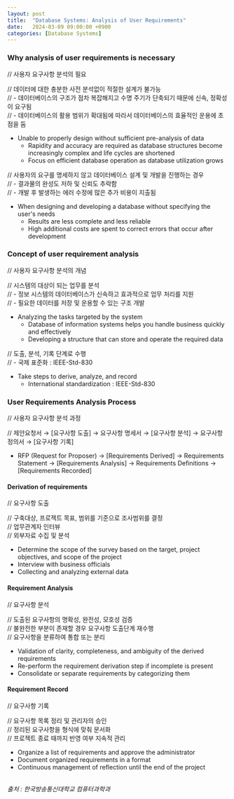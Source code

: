 ```yaml
---
layout: post
title:  "Database Systems: Analysis of User Requirements"
date:   2024-03-09 09:00:00 +0900
categories: [Database Systems]
---
```


### Why analysis of user requirements is necessary   
// 사용자 요구사항 분석의 필요   
   
// 데이터에 대한 충분한 사전 분석없이 적절한 설계가 불가능   
// - 데이터베이스의 구조가 점차 복잡해지고 수명 주기가 단축되기 때문에 신속, 정확성이 요구됨   
// - 데이터베이스의 활용 범위가 확대됨에 따라서 데이터베이스의 효율적인 운용에 초점을 둠   
- Unable to properly design without sufficient pre-analysis of data   
  - Rapidity and accuracy are required as database structures become increasingly complex and life cycles are shortened   
  - Focus on efficient database operation as database utilization grows   
   
// 사용자의 요구를 명세하지 않고 데이터베이스 설계 및 개발을 진행하는 경우   
// - 결과물의 완성도 저하 및 신뢰도 추락함   
// - 개발 후 발생하는 에러 수정에 많은 추가 비용이 지출됨   
- When designing and developing a database without specifying the user's needs
  - Results are less complete and less reliable   
  - High additional costs are spent to correct errors that occur after development   
   
### Concept of user requirement analysis   
// 사용자 요구사항 분석의 개념   
   
// 시스템의 대상이 되는 업무를 분석   
// - 정보 시스템의 데이터베이스가 신속하고 효과적으로 업무 처리를 지원   
// - 필요한 데이터를 저장 및 운용할 수 있는 구조 개발   
- Analyzing the tasks targeted by the system   
  - Database of information systems helps you handle business quickly and effectively   
  - Developing a structure that can store and operate the required data   
   
// 도출, 분석, 기록 단계로 수행   
// - 국제 표준화 : IEEE-Std-830   
- Take steps to derive, analyze, and record   
  - International standardization : IEEE-Std-830   
   
### User Requirements Analysis Process   
// 사용자 요구사항 분석 과정   
   
// 제안요청서 → [요구사항 도출] → 요구사항 명세서 → [요구사항 분석] → 요구사항 정의서 → [요구사항 기록]   
- RFP (Request for Proposer) → [Requirements Derived] → Requirements Statement → [Requirements Analysis] → Requirements Definitions → [Requirements Recorded]   
   
#### Derivation of requirements   
// 요구사항 도출   
   
// 구축대상, 프로젝트 목표, 범위를 기준으로 조사범위를 결정   
// 업무관계자 인터뷰   
// 외부자료 수집 및 분석   
- Determine the scope of the survey based on the target, project objectives, and scope of the project   
- Interview with business officials   
- Collecting and analyzing external data   
   
#### Requirement Analysis   
// 요구사항 분석   
   
// 도출된 요구사항의 명확성, 완전성, 모호성 검증   
// 불완전한 부분이 존재할 경우 요구사항 도출단계 재수행   
// 요구사항을 분류하여 통합 또는 분리   
- Validation of clarity, completeness, and ambiguity of the derived requirements   
- Re-perform the requirement derivation step if incomplete is present   
- Consolidate or separate requirements by categorizing them   
   
#### Requirement Record   
// 요구사항 기록   
   
// 요구사항 목록 정리 및 관리자의 승인   
// 정리된 요구사항을 형식에 맞춰 문서화   
// 프로젝트 종료 때까지 반영 여부 지속적 관리   
- Organize a list of requirements and approve the administrator   
- Document organized requirements in a format   
- Continuous management of reflection until the end of the project   
   
<br />
<cite>출처 : 한국방송통신대학교 컴퓨터과학과</cite>
